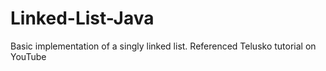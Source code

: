 # Linked-List-Java
Basic implementation of a singly linked list.
Referenced Telusko tutorial on YouTube
